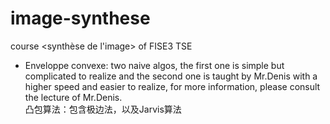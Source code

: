 # image-synthese
course &lt;synthèse de l'image> of FISE3 TSE

* Enveloppe convexe: two naive algos, the first one is simple but complicated to realize and the second one is taught by Mr.Denis with a higher speed and easier to realize, for more information, please consult the lecture of Mr.Denis. </br>
凸包算法：包含极边法，以及Jarvis算法
